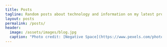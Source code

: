 ```yaml
---
title: Posts
tagline: Random posts about technology and information on my latest projects
layout: posts
permalink: /posts/
header:
  image: /assets/images/blog.jpg
  caption: "Photo credit: [Negative Space](https://www.pexels.com/photo/iphone-notebook-pen-working-34088/)"
---
```

